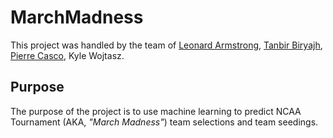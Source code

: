 # MarchMadness

This project was handled by the team of [Leonard Armstrong](https://github.com/larmstrong), [Tanbir Biryajh](https://github.com/tbiryajh), [Pierre Casco](https://github.com/PierreCasco), Kyle Wojtasz.

## Purpose

The purpose of the project is to use machine learning to predict NCAA Tournament (AKA, _"March Madness"_) team selections and team seedings. 
